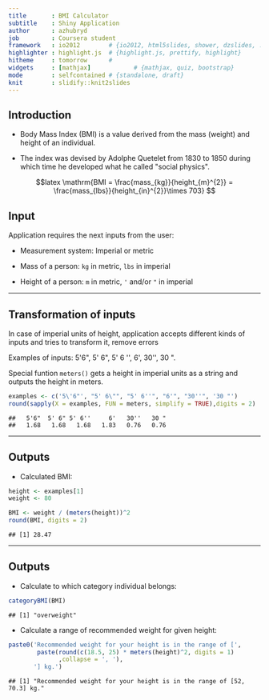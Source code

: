 ```yaml
---
title       : BMI Calculator
subtitle    : Shiny Application
author      : azhubryd
job         : Coursera student
framework   : io2012        # {io2012, html5slides, shower, dzslides, ...}
highlighter : highlight.js  # {highlight.js, prettify, highlight}
hitheme     : tomorrow      # 
widgets     : [mathjax]            # {mathjax, quiz, bootstrap}
mode        : selfcontained # {standalone, draft}
knit        : slidify::knit2slides
---
```


## Introduction


 - Body Mass Index (BMI) is a value derived from the mass (weight) and height of an individual.
 
 - The index was devised by Adolphe Quetelet from 1830 to 1850 during which time he developed what he called "social physics".
 
$$latex 
\mathrm{BMI = \frac{mass_{kg}}{height_{m}^{2}} = \frac{mass_{lbs}}{height_{in}^{2}}\times 703} 
$$

## Input

Application requires the next inputs from the user:

 - Measurement system: Imperial or metric
 
 - Mass of a person: `kg` in metric, `lbs` in imperial
 
 - Height of a person: `m` in metric, `'` and/or `"` in imperial

---

## Transformation of inputs

In case of imperial units of height, application accepts different kinds of inputs and tries to transform it, remove errors

Examples of inputs: 5'6", 5' 6", 5' 6 '', 6', 30'', 30 ".



Special funtion <code>meters()</code> gets a height in imperial units as a string and outputs the height in meters.


```r
examples <- c('5\'6"', "5' 6\"", "5' 6''", "6'", "30''", '30 "')
round(sapply(X = examples, FUN = meters, simplify = TRUE),digits = 2)
```

```
##   5'6"  5' 6" 5' 6''     6'   30''   30 " 
##   1.68   1.68   1.68   1.83   0.76   0.76
```

---

## Outputs

 - Calculated BMI:

```r
height <- examples[1]
weight <- 80

BMI <- weight / (meters(height))^2
round(BMI, digits = 2)
```

```
## [1] 28.47
```

---

## Outputs

 - Calculate to which category individual belongs:


```r
categoryBMI(BMI)
```

```
## [1] "overweight"
```

 - Calculate a range of recommended weight for given height:


```r
paste0('Recommended weight for your height is in the range of [',
        paste(round(c(18.5, 25) * meters(height)^2, digits = 1)
              ,collapse = ', '), 
       '] kg.')
```

```
## [1] "Recommended weight for your height is in the range of [52, 70.3] kg."
```
